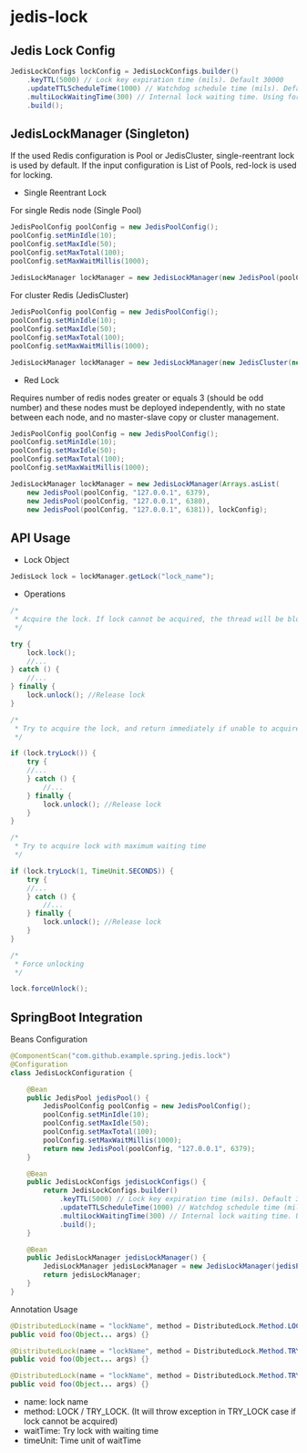 # jedis-lock

## Jedis Lock Config

```Java
JedisLockConfigs lockConfig = JedisLockConfigs.builder()
    .keyTTL(5000) // Lock key expiration time (mils). Default 30000
    .updateTTLScheduleTime(1000) // Watchdog schedule time (mils). Default 10000
    .multiLockWaitingTime(300) // Internal lock waiting time. Using for RedLock
    .build();

```

## JedisLockManager (Singleton)
If the used Redis configuration is Pool or JedisCluster, single-reentrant lock is used by default. If the input configuration is List of Pools, red-lock is used for locking.

- Single Reentrant Lock

For single Redis node (Single Pool)
```java
JedisPoolConfig poolConfig = new JedisPoolConfig();
poolConfig.setMinIdle(10);
poolConfig.setMaxIdle(50);
poolConfig.setMaxTotal(100);
poolConfig.setMaxWaitMillis(1000);
	
JedisLockManager lockManager = new JedisLockManager(new JedisPool(poolConfig, "127.0.0.1", 6379), lockConfig);
```

For cluster Redis (JedisCluster)
```java
JedisPoolConfig poolConfig = new JedisPoolConfig();
poolConfig.setMinIdle(10);
poolConfig.setMaxIdle(50);
poolConfig.setMaxTotal(100);
poolConfig.setMaxWaitMillis(1000);

JedisLockManager lockManager = new JedisLockManager(new JedisCluster(new HostAndPort("127.0.0.1", 6379), poolConfig), lockConfig);
```

- Red Lock

Requires number of redis nodes greater or equals 3 (should be odd number) and these nodes must be deployed independently, with no state between each node, and no master-slave copy or cluster management.
```Java
JedisPoolConfig poolConfig = new JedisPoolConfig();
poolConfig.setMinIdle(10);
poolConfig.setMaxIdle(50);
poolConfig.setMaxTotal(100);
poolConfig.setMaxWaitMillis(1000);

JedisLockManager lockManager = new JedisLockManager(Arrays.asList(
    new JedisPool(poolConfig, "127.0.0.1", 6379),
    new JedisPool(poolConfig, "127.0.0.1", 6380),
    new JedisPool(poolConfig, "127.0.0.1", 6381)), lockConfig);
```

## API Usage

- Lock Object
```Java
JedisLock lock = lockManager.getLock("lock_name");
```

- Operations
```Java
/*
 * Acquire the lock. If lock cannot be acquired, the thread will be blocked (Blocking lock)
 */

try {
    lock.lock();
    //...
} catch () {
    //...
} finally {
    lock.unlock(); //Release lock
}
```
```Java
/*
 * Try to acquire the lock, and return immediately if unable to acquire the lock (Non-blocking lock)
 */

if (lock.tryLock()) {
    try {
	//...
    } catch () {
        //...
    } finally {
        lock.unlock(); //Release lock
    }
}
```
```Java
/*
 * Try to acquire lock with maximum waiting time
 */

if (lock.tryLock(1, TimeUnit.SECONDS)) {
    try {
	//...
    } catch () {
        //...
    } finally {
        lock.unlock(); //Release lock
    }
}
```
```Java
/*
 * Force unlocking
 */

lock.forceUnlock();
```

## SpringBoot Integration

Beans Configuration

```Java
@ComponentScan("com.github.example.spring.jedis.lock")
@Configuration
class JedisLockConfiguration {

    @Bean
    public JedisPool jedisPool() {
        JedisPoolConfig poolConfig = new JedisPoolConfig();
        poolConfig.setMinIdle(10);
        poolConfig.setMaxIdle(50);
        poolConfig.setMaxTotal(100);
        poolConfig.setMaxWaitMillis(1000);
        return new JedisPool(poolConfig, "127.0.0.1", 6379);
    }

    @Bean
    public JedisLockConfigs jedisLockConfigs() {
        return JedisLockConfigs.builder()
            .keyTTL(5000) // Lock key expiration time (mils). Default 30000
            .updateTTLScheduleTime(1000) // Watchdog schedule time (mils). Default 10000
            .multiLockWaitingTime(300) // Internal lock waiting time. Using for RedLock
            .build();
    }

    @Bean
    public JedisLockManager jedisLockManager() {
        JedisLockManager jedisLockManager = new JedisLockManager(jedisPool(), jedisLockConfigs());
        return jedisLockManager;
    }
}
```

Annotation Usage
```Java
@DistributedLock(name = "lockName", method = DistributedLock.Method.LOCK)
public void foo(Object... args) {}

@DistributedLock(name = "lockName", method = DistributedLock.Method.TRY_LOCK)
public void foo(Object... args) {}

@DistributedLock(name = "lockName", method = DistributedLock.Method.TRY_LOCK, waitTime = 1000L, timeUnit = TimeUnit.MILLISECONDS)
public void foo(Object... args) {}
```

- name: lock name
- method: LOCK / TRY_LOCK. (It will throw exception in TRY_LOCK case if lock cannot be acquired)
- waitTime: Try lock with waiting time
- timeUnit: Time unit of waitTime
